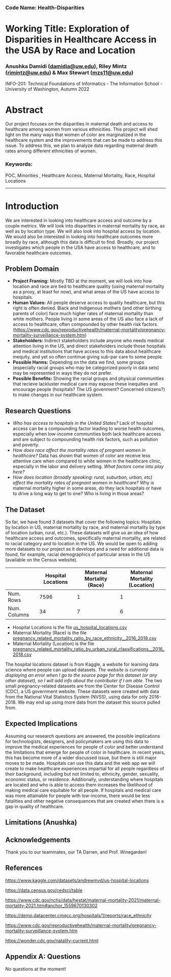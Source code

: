 ### Code Name: Health-Disparities

# Working Title: Exploration of Disparities in Healthcare Access in the USA by Race and Location
### Anushka Damidi (damidia@uw.edu), Riley Mintz (rimintz@uw.edu) & Max Stewart (mzs11@uw.edu)
INFO-201: Technical Foundations of Informatics - The Information School - University of Washington, Autumn 2022

# Abstract
Our project focuses on the disparities in maternal death and access to healthcare among women from various ethnicities. This project will shed light on the many ways that women of color are marginalized in the healthcare system and the improvements that can be made to address this issue. To address this, we plan to analyze data regarding maternal death rates among different ethnicities of women. 

### Keywords:
POC, Minorities , Healthcare Access, Maternal Mortality, Race, Hospital Locations

---

# Introduction
We are interested in looking into healthcare access and outcome by a couple metrics. We will look into disparities in maternal mortality by race, as well as by location type. We will also  look into hospital access by location. We would also be interested in looking into healthcare outcomes more broadly by race, although this data is difficult to find. Broadly, our project investigates which people in the USA have access to healthcare, and to favorable healthcare outcomes. 

## Problem Domain
- **Project Framing:** Mostly TBD at the moment, we will look into how location and race are tied to healthcare quality (using maternal mortality as a proxy, at least for now), and what areas of the US have access to hospitals. 
- **Human Values:** All people deserve access to quality healthcare, but this right is often denied. Black and Indigenous mothers (and other birthing parents of color) face much higher rates of maternal mortality than white mothers. People living in some areas of the US also face a lack of access to healthcare, often compounded by other health risk factors.(https://www.cdc.gov/reproductivehealth/maternal-mortality/pregnancy-mortality-surveillance-system.htm)
- **Stakeholders:** Indirect stakeholders include anyone who needs medical attention living in the US, and direct stakeholders include those hospitals and medical institutions that have access to this data about healthcare inequity, and yet so often continue giving sub-par care to some people. 
- **Possible Harms:** Depending on the data we find, some groups (especially racial groups who may be categorized poorly in data sets) may be represented in ways they do not prefer. 
- **Possible Benefits:** Showing the racial groups and physical communities that recieve lackluster medical care may expose these inequities and encourage people (hospitals? The US govenment? Concerned citizens?) to make changes in our healthcare system.

## Research Questions
- *Who has access to hospitals in the United States?* Lack of hospital access can be a compounding factor leading to worse health outcomes, especially when low-income communities both lack healthcare access and are subject to compounding health risk factors, such as pollution and poverty.
- *How does race affect the mortality rates of pregnant women in healthcare?* Data has shown that women of color are receive less attentive care when compared to white women in the healthcare clinic, especially in the labor and delivery setting. *What factors come into play here?*
- *How does location (broadly speaking: rural, suburban, urban, etc) affect the mortality rates of pregnant women in healthcare?* Why is maternal mortality higher in some areas, do they lack hospitals or have to drive a long way to get to one? Who is living in those areas?

## The Dataset
So far, we have found 3 datasets that cover the following topics: Hospitals by location in US, maternal mortality by race, and maternal mortality by type of location (urban, rural, etc.). These datasets will give us an idea of how healthcare access and outcomes, specifically maternal mortality, are related to racial category and to location in the US. We would be open to adding more datasets to our project as it develops and a need for additional data is found, for example, racial demographics of particular areas in the US (available on the Census website).

|   | Hospital Locations  | Maternal Mortality (Race)  | Maternal Mortality (Location)  | 
| --- | --- | --- | --- |
| Num. Rows  | 7596  | 1  | 1  |
| Num. Columns  | 34  | 7  | 6  |

- Hospital Locations is the file [us_hospital_locations.csv](https://www.kaggle.com/datasets/andrewmvd/us-hospital-locations)
- Maternal Mortality (Race) is the file [pregnancy_related_mortality_ratio_by_race_ethnicity__2016_2018.csv](https://www.cdc.gov/reproductivehealth/maternal-mortality/pregnancy-mortality-surveillance-system.htm)
- Maternal Mortality (Location) is the file [pregnancy_related_mortality_ratio_by_urban_rural_classifications__2016_2018.csv](https://www.cdc.gov/reproductivehealth/maternal-mortality/pregnancy-mortality-surveillance-system.htm)

The hospital locations dataset is from Kaggle, a website for learning data science where people can upload datasets. *The website is currently displaying an error when I go to the source page for this dataset (or any other dataset), so I will add info about the contributer if I am able.* The two small pregnancy-related datasets are from the Center for Disease Control (CDC), a US government website. These datasets were created with data from the National Vital Statistics System (NVSS), using data for only 2016-2018. We may end up using more data from the dataset this source pulled from. 

## Expected Implications
Assuming our research questions are answered, the possible implications for technologists, designers, and policymakers are using this data to improve the medical experiences for people of color and better understand the limitations that emerge for people of color in healthcare. In recent years, this has become more of a wider discussed issue, but there is still major moves to be made. Hospitals can use this data and the web app we will create to make healthcare experiences impartial for all people regardless of their background, including but not limited to, ethnicity, gender, sexuality, economic status, or residence. Additionally, understanding where hospitals are located and who is able to access them increases the likelihood of making medical care equitable for all people. If hospitals and medical care was more attainable for people with low-income, there would be less fatalities and other negative consequences that are created when there is a gap in quality of healthcare. 

## Limitations (Anushka)

## Acknowledgements
Thank you to our teammates, our TA Darren, and Prof. Winegarden!

## References

https://www.kaggle.com/datasets/andrewmvd/us-hospital-locations

https://data.census.gov/cedsci/table

https://www.cdc.gov/nchs/data/hestat/maternal-mortality-2021/maternal-mortality-2021.htm#anchor_1559670130302

https://demo.datacenter.cmqcc.org/hospitals/1/reports/race_ethnicity 

https://www.cdc.gov/reproductivehealth/maternal-mortality/pregnancy-mortality-surveillance-system.htm

https://wonder.cdc.gov/natality-current.html


## Appendix A: Questions
No questions at the moment!
